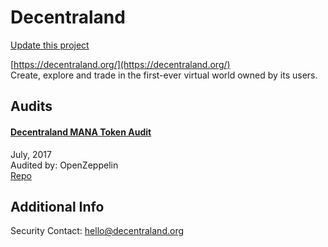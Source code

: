 
# Decentraland

[Update this project](https://github.com/ConsenSys/blockchainSecurityDB/edit/master/projects/decentraland.json)
  
[https://decentraland.org/](https://decentraland.org/)<br>
Create, explore and trade in the first-ever virtual world owned by its users.


## Audits



#### [Decentraland MANA Token Audit](https://blog.openzeppelin.com/decentraland-mana-token-audit-ee56a6bca708/)

July, 2017<br>
Audited by: OpenZeppelin<br>
[Repo](https://github.com/decentraland/mana/tree/a13905356378cc0153dd3c2153c8ceae6400970d)
      

  



## Additional Info

Security Contact: hello@decentraland.org
